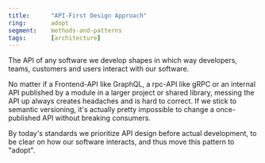```yaml
---
title:      "API-First Design Approach"
ring:       adopt
segment:    methods-and-patterns
tags:       [architecture]
---
```


The API of any software we develop shapes in which way developers, teams, customers and users interact with our
software.

No matter if a Frontend-API like GraphQL, a rpc-API like gRPC or an internal API published by a module in a larger
project or shared library, messing the API up always creates headaches and is hard to correct.
If we stick to semantic versioning, it's actually pretty impossible to change a once-published API without breaking
consumers.

By today's standards we prioritize API design before actual development, to be clear on how our software interacts, and
thus move this pattern to "adopt".
